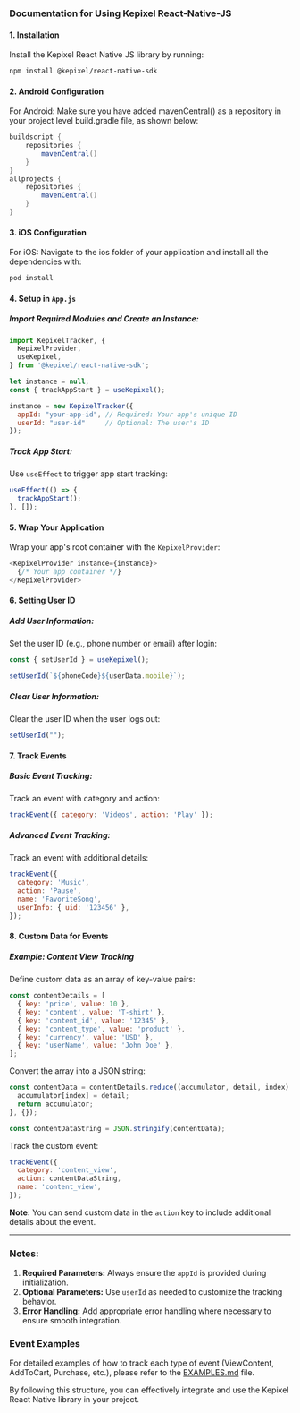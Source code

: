 ### Documentation for Using Kepixel React-Native-JS

#### 1. **Installation**
Install the Kepixel React Native JS library by running:
```bash
npm install @kepixel/react-native-sdk
```

#### 2. **Android Configuration**
For Android: Make sure you have added mavenCentral() as a repository in your project level build.gradle file, as shown below:
```gradle
buildscript {
    repositories {
        mavenCentral()
    }
}
allprojects {
    repositories {
        mavenCentral()
    }
}
```

#### 3. **iOS Configuration**
For iOS: Navigate to the ios folder of your application and install all the dependencies with:
```bash
pod install
```

#### 4. **Setup in `App.js`**

##### Import Required Modules and Create an Instance:
```javascript
import KepixelTracker, {
  KepixelProvider,
  useKepixel,
} from '@kepixel/react-native-sdk';

let instance = null;
const { trackAppStart } = useKepixel();

instance = new KepixelTracker({
  appId: "your-app-id", // Required: Your app's unique ID
  userId: "user-id"     // Optional: The user's ID
});
```

##### Track App Start:
Use `useEffect` to trigger app start tracking:
```javascript
useEffect(() => {
  trackAppStart();
}, []);
```

#### 5. **Wrap Your Application**
Wrap your app's root container with the `KepixelProvider`:
```javascript
<KepixelProvider instance={instance}>
  {/* Your app container */}
</KepixelProvider>
```

#### 6. **Setting User ID**
##### Add User Information:
Set the user ID (e.g., phone number or email) after login:
```javascript
const { setUserId } = useKepixel();

setUserId(`${phoneCode}${userData.mobile}`);
```

##### Clear User Information:
Clear the user ID when the user logs out:
```javascript
setUserId("");
```

#### 7. **Track Events**

##### Basic Event Tracking:
Track an event with category and action:
```javascript
trackEvent({ category: 'Videos', action: 'Play' });
```

##### Advanced Event Tracking:
Track an event with additional details:
```javascript
trackEvent({
  category: 'Music',
  action: 'Pause',
  name: 'FavoriteSong',
  userInfo: { uid: '123456' },
});
```

#### 8. **Custom Data for Events**
##### Example: Content View Tracking
Define custom data as an array of key-value pairs:
```javascript
const contentDetails = [
  { key: 'price', value: 10 },
  { key: 'content', value: 'T-shirt' },
  { key: 'content_id', value: '12345' },
  { key: 'content_type', value: 'product' },
  { key: 'currency', value: 'USD' },
  { key: 'userName', value: 'John Doe' },
];
```

Convert the array into a JSON string:
```javascript
const contentData = contentDetails.reduce((accumulator, detail, index) => {
  accumulator[index] = detail;
  return accumulator;
}, {});

const contentDataString = JSON.stringify(contentData);
```

Track the custom event:
```javascript
trackEvent({
  category: 'content_view',
  action: contentDataString,
  name: 'content_view',
});
```

**Note:** You can send custom data in the `action` key to include additional details about the event.

---

### Notes:
1. **Required Parameters:** Always ensure the `appId` is provided during initialization.
2. **Optional Parameters:** Use `userId` as needed to customize the tracking behavior.
3. **Error Handling:** Add appropriate error handling where necessary to ensure smooth integration.

### Event Examples

For detailed examples of how to track each type of event (ViewContent, AddToCart, Purchase, etc.), please refer to the [EXAMPLES.md](./EXAMPLES.md) file.

By following this structure, you can effectively integrate and use the Kepixel React Native library in your project.
